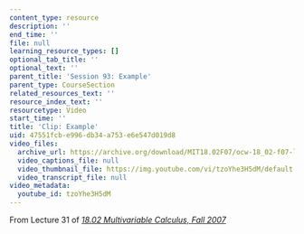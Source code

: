 ```yaml
---
content_type: resource
description: ''
end_time: ''
file: null
learning_resource_types: []
optional_tab_title: ''
optional_text: ''
parent_title: 'Session 93: Example'
parent_type: CourseSection
related_resources_text: ''
resource_index_text: ''
resourcetype: Video
start_time: ''
title: 'Clip: Example'
uid: 47551fcb-e996-db34-a753-e6e547d019d8
video_files:
  archive_url: https://archive.org/download/MIT18.02F07/ocw-18_02-f07-lec31_300k.mp4
  video_captions_file: null
  video_thumbnail_file: https://img.youtube.com/vi/tzoYhe3H5dM/default.jpg
  video_transcript_file: null
video_metadata:
  youtube_id: tzoYhe3H5dM
---
```


From Lecture 31 of [_18.02 Multivariable Calculus, Fall 2007_](/courses/18-02-multivariable-calculus-fall-2007/pages/video-lectures)